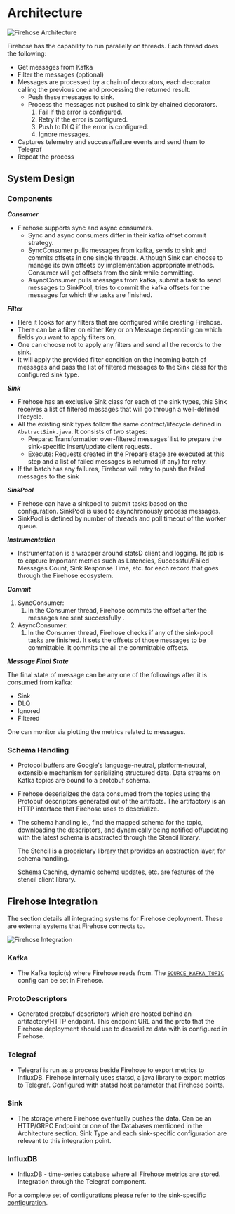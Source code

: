 # Architecture

![Firehose Architecture](/assets/architecture.png)

Firehose has the capability to run parallelly on threads. Each thread does the following:

- Get messages from Kafka
- Filter the messages \(optional\)
- Messages are processed by a chain of decorators, each decorator calling the previous one and processing the returned result.
  - Push these messages to sink.
  - Process the messages not pushed to sink by chained decorators.
    1. Fail if the error is configured.
    2. Retry if the error is configured.
    3. Push to DLQ if the error is configured.
    4. Ignore messages.
- Captures telemetry and success/failure events and send them to Telegraf
- Repeat the process

## System Design

### Components

_**Consumer**_

- Firehose supports sync and async consumers.
  - Sync and async consumers differ in their kafka offset commit strategy.
  - SyncConsumer pulls messages from kafka, sends to sink and commits offsets in one single threads. Although Sink can choose to manage its own offsets by implementation appropriate methods. Consumer will get offsets from the sink while committing.
  - AsyncConsumer pulls messages from kafka, submit a task to send messages to SinkPool, tries to commit the kafka offsets for the messages for which the tasks are finished.

_**Filter**_

- Here it looks for any filters that are configured while creating Firehose.
- There can be a filter on either Key or on Message depending on which fields you want to apply filters on.
- One can choose not to apply any filters and send all the records to the sink.
- It will apply the provided filter condition on the incoming batch of messages and pass the list of filtered messages to the Sink class for the configured sink type.

_**Sink**_

- Firehose has an exclusive Sink class for each of the sink types, this Sink receives a list of filtered messages that will go through a well-defined lifecycle.
- All the existing sink types follow the same contract/lifecycle defined in `AbstractSink.java`. It consists of two stages:
  - Prepare: Transformation over-filtered messages’ list to prepare the sink-specific insert/update client requests.
  - Execute: Requests created in the Prepare stage are executed at this step and a list of failed messages is returned \(if any\) for retry.
- If the batch has any failures, Firehose will retry to push the failed messages to the sink

_**SinkPool**_

- Firehose can have a sinkpool to submit tasks based on the configuration. SinkPool is used to asynchronously process messages.
- SinkPool is defined by number of threads and poll timeout of the worker queue.

_**Instrumentation**_

- Instrumentation is a wrapper around statsD client and logging. Its job is to capture Important metrics such as Latencies, Successful/Failed Messages Count, Sink Response Time, etc. for each record that goes through the Firehose ecosystem.

_**Commit**_

1. SyncConsumer:
   1. In the Consumer thread, Firehose commits the offset after the messages are sent successfully .
2. AsyncConsumer:
   1. In the Consumer thread, Firehose checks if any of the sink-pool tasks are finished. It sets the offsets of those messages to be committable. It commits the all the committable offsets.

_**Message Final State**_

The final state of message can be any one of the followings after it is consumed from kafka:

- Sink
- DLQ
- Ignored
- Filtered

One can monitor via plotting the metrics related to messages.

### Schema Handling

- Protocol buffers are Google's language-neutral, platform-neutral, extensible mechanism for serializing structured data. Data streams on Kafka topics are bound to a protobuf schema.
- Firehose deserializes the data consumed from the topics using the Protobuf descriptors generated out of the artifacts. The artifactory is an HTTP interface that Firehose uses to deserialize.
- The schema handling ie., find the mapped schema for the topic, downloading the descriptors, and dynamically being notified of/updating with the latest schema is abstracted through the Stencil library.

  The Stencil is a proprietary library that provides an abstraction layer, for schema handling.

  Schema Caching, dynamic schema updates, etc. are features of the stencil client library.

## Firehose Integration

The section details all integrating systems for Firehose deployment. These are external systems that Firehose connects to.

![Firehose Integration](/assets/integration.png)

### Kafka

- The Kafka topic\(s\) where Firehose reads from. The [`SOURCE_KAFKA_TOPIC`](../advance/generic#source_kafka_topic) config can be set in Firehose.

### ProtoDescriptors

- Generated protobuf descriptors which are hosted behind an artifactory/HTTP endpoint. This endpoint URL and the proto that the Firehose deployment should use to deserialize data with is configured in Firehose.

### Telegraf

- Telegraf is run as a process beside Firehose to export metrics to InfluxDB. Firehose internally uses statsd, a java library to export metrics to Telegraf. Configured with statsd host parameter that Firehose points.

### Sink

- The storage where Firehose eventually pushes the data. Can be an HTTP/GRPC Endpoint or one of the Databases mentioned in the Architecture section. Sink Type and each sink-specific configuration are relevant to this integration point.

### InfluxDB

- InfluxDB - time-series database where all Firehose metrics are stored. Integration through the Telegraf component.

For a complete set of configurations please refer to the sink-specific [configuration](../advance/generic/).
